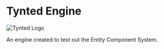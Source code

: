 # Tynted Engine
![Tynted Logo](https://github.com/rogersteve97/TyntedWikiResources/blob/master/TyntedLogo.pnghttps://github.com/rogersteve97/TyntedWikiResources/TyntedLogo.png)

An engine created to test out the Entity Component System.
